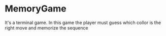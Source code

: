 # MemoryGame
It's a terminal game. In this game the player must guess which collor is the right move and memorize the sequence
